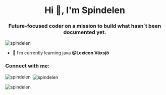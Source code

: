 <h1 align="center">Hi 👋, I'm Spindelen</h1>
<h3 align="center">Future-focused coder on a mission to build what hasn´t been documented yet.</h3>

<p align="left"> <img src="https://komarev.com/ghpvc/?username=spindelen&label=Profile%20views&color=0e75b6&style=flat" alt="spindelen" /> </p>

- 🌱 I’m currently learning java **@Lexicon Växsjö**

<h3 align="left">Connect with me:</h3>
<p align="left">
</p>

<p><img align="left" src="https://github-readme-stats.vercel.app/api/top-langs?username=spindelen&show_icons=true&locale=en&layout=compact" alt="spindelen" /></p>

<p>&nbsp;<img align="center" src="https://github-readme-stats.vercel.app/api?username=spindelen&show_icons=true&locale=en" alt="spindelen" /></p>

<p><img align="center" src="https://github-readme-streak-stats.herokuapp.com/?user=spindelen&" alt="spindelen" /></p>
